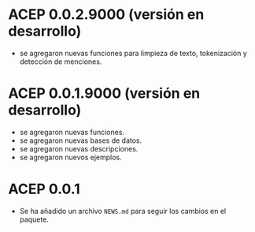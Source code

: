 # ACEP 0.0.2.9000 (versión en desarrollo)

* se agregaron nuevas funciones para limpieza de texto, tokenización y detección de menciones.

# ACEP 0.0.1.9000 (versión en desarrollo)

* se agregaron nuevas funciones.
* se agregaron nuevas bases de datos.
* se agregaron nuevas descripciones.
* se agregaron nuevos ejemplos.

# ACEP 0.0.1

* Se ha añadido un archivo `NEWS.md` para seguir los cambios en el paquete.
